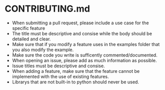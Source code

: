 # CONTRIBUTING.md

- When submitting a pull request, please include a use case for the specific feature
- The title must be descriptive and consise while the body should be detailed and clear.
- Make sure that if you modify a feature uses in the examples folder that you also modify the example.
- Make sure the code you write is sufficently commented/documented.
- When opening an issue, please add as much information as possible.
- Issue titles must be descriptive and consise.
- When adding a feature, make sure that the feature cannot be implemented with the use of existing features.
- Librarys that are not built-in to python should never be used. 